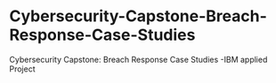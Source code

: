 # Cybersecurity-Capstone-Breach-Response-Case-Studies
Cybersecurity Capstone: Breach Response Case Studies -IBM applied Project
